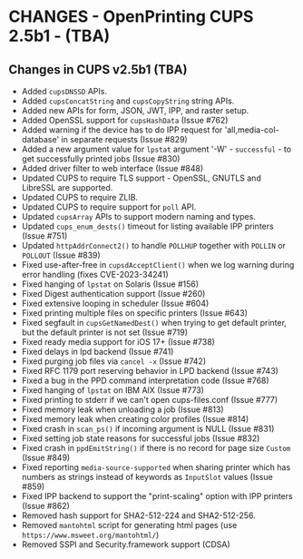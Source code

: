 CHANGES - OpenPrinting CUPS 2.5b1 - (TBA)
==============================================

Changes in CUPS v2.5b1 (TBA)
----------------------------

- Added `cupsDNSSD` APIs.
- Added `cupsConcatString` and `cupsCopyString` string APIs.
- Added new APIs for form, JSON, JWT, IPP, and raster setup.
- Added OpenSSL support for `cupsHashData` (Issue #762)
- Added warning if the device has to do IPP request for 'all,media-col-database'
  in separate requests (Issue #829)
- Added a new argument value for `lpstat` argument '-W' - `successful` -
  to get successfully printed jobs (Issue #830)
- Added driver filter to web interface (Issue #848)
- Updated CUPS to require TLS support - OpenSSL, GNUTLS and LibreSSL are
  supported.
- Updated CUPS to require ZLIB.
- Updated CUPS to require support for `poll` API.
- Updated `cupsArray` APIs to support modern naming and types.
- Updated `cups_enum_dests()` timeout for listing available IPP printers (Issue #751)
- Updated `httpAddrConnect2()` to handle `POLLHUP` together with `POLLIN` or
  `POLLOUT` (Issue #839)
- Fixed use-after-free in `cupsdAcceptClient()` when we log warning during error
  handling (fixes CVE-2023-34241)
- Fixed hanging of `lpstat` on Solaris (Issue #156)
- Fixed Digest authentication support (Issue #260)
- Fixed extensive looping in scheduler (Issue #604)
- Fixed printing multiple files on specific printers (Issue #643)
- Fixed segfault in `cupsGetNamedDest()` when trying to get default printer, but
  the default printer is not set (Issue #719)
- Fixed ready media support for iOS 17+ (Issue #738)
- Fixed delays in lpd backend (Issue #741)
- Fixed purging job files via `cancel -x` (Issue #742)
- Fixed RFC 1179 port reserving behavior in LPD backend (Issue #743)
- Fixed a bug in the PPD command interpretation code (Issue #768)
- Fixed hanging of `lpstat` on IBM AIX (Issue #773)
- Fixed printing to stderr if we can't open cups-files.conf (Issue #777)
- Fixed memory leak when unloading a job (Issue #813)
- Fixed memory leak when creating color profiles (Issue #814)
- Fixed crash in `scan_ps()` if incoming argument is NULL (Issue #831)
- Fixed setting job state reasons for successful jobs (Issue #832)
- Fixed crash in `ppdEmitString()` if there is no record for page size `Custom`
  (Issue #849)
- Fixed reporting `media-source-supported` when sharing printer which has numbers as strings
  instead of keywords as `InputSlot` values (Issue #859)
- Fixed IPP backend to support the "print-scaling" option with IPP printers
  (Issue #862)
- Removed hash support for SHA2-512-224 and SHA2-512-256.
- Removed `mantohtml` script for generating html pages (use
  `https://www.msweet.org/mantohtml/`)
- Removed SSPI and Security.framework support (CDSA)
